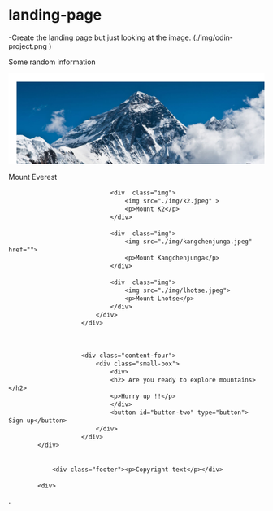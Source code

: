 # landing-page


-Create the landing page but just looking at the image. (./img/odin-project.png
)
<div class="content-two">
                            <p>Some random information</p>
                            <div class="images">
                                <div  class="img">
                                    <img src="./img/Mount-Everest.jpg">
                                    <p>Mount Everest</p>
                                </div>
    
                                <div  class="img">
                                    <img src="./img/k2.jpeg" >
                                    <p>Mount K2</p>
                                </div>
    
                                <div  class="img">
                                    <img src="./img/kangchenjunga.jpeg" href="">
                                    <p>Mount Kangchenjunga</p>
                                </div>

                                <div  class="img">
                                    <img src="./img/lhotse.jpeg">
                                    <p>Mount Lhotse</p>
                                </div>
                            </div>
                        </div>
    
                        
    
                        <div class="content-four">
                            <div class="small-box">
                                <div>
                                <h2> Are you ready to explore mountains></h2>
                                <p>Hurry up !!</p>
                                </div>
                                <button id="button-two" type="button"> Sign up</button>
                            </div>
                        </div>
            </div>
            
    
                <div class="footer"><p>Copyright text</p></div>
            
            <div>

.